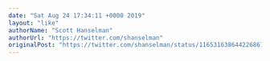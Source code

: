 ```yaml
---
date: "Sat Aug 24 17:34:11 +0000 2019"
layout: "like"
authorName: "Scott Hanselman"
authorUrl: "https://twitter.com/shanselman"
originalPost: "https://twitter.com/shanselman/status/1165316386442268672"
---
```

